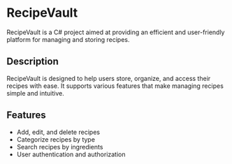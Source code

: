 # RecipeVault

RecipeVault is a C# project aimed at providing an efficient and user-friendly platform for managing and storing recipes.

## Description

RecipeVault is designed to help users store, organize, and access their recipes with ease. It supports various features that make managing recipes simple and intuitive.

## Features

- Add, edit, and delete recipes
- Categorize recipes by type
- Search recipes by ingredients
- User authentication and authorization
